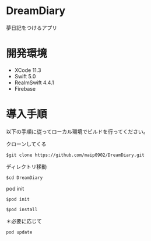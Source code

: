 # DreamDiary
夢日記をつけるアプリ

# 開発環境
- XCode 11.3
- Swift 5.0
- RealmSwift 4.4.1
- Firebase 

# 導入手順

以下の手順に従ってローカル環境でビルドを行ってください。

クローンしてくる
```
$git clone https://github.com/maip0902/DreamDiary.git
```

ディレクトリ移動
```
$cd DreamDiary
```

pod init

```
$pod init
```

```
$pod install
```

＊必要に応じて
```
pod update
```
